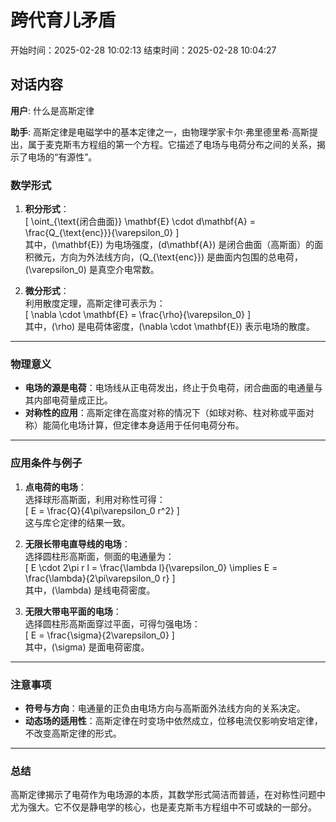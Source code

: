 # 跨代育儿矛盾
开始时间：2025-02-28 10:02:13
结束时间：2025-02-28 10:04:27

## 对话内容

**用户**: 什么是高斯定律

**助手**: 高斯定律是电磁学中的基本定律之一，由物理学家卡尔·弗里德里希·高斯提出，属于麦克斯韦方程组的第一个方程。它描述了电场与电荷分布之间的关系，揭示了电场的“有源性”。

### **数学形式**
1. **积分形式**：  
   \[
   \oint_{\text{闭合曲面}} \mathbf{E} \cdot d\mathbf{A} = \frac{Q_{\text{enc}}}{\varepsilon_0}
   \]  
   其中，\(\mathbf{E}\) 为电场强度，\(d\mathbf{A}\) 是闭合曲面（高斯面）的面积微元，方向为外法线方向，\(Q_{\text{enc}}\) 是曲面内包围的总电荷，\(\varepsilon_0\) 是真空介电常数。

2. **微分形式**：  
   利用散度定理，高斯定律可表示为：  
   \[
   \nabla \cdot \mathbf{E} = \frac{\rho}{\varepsilon_0}
   \]  
   其中，\(\rho\) 是电荷体密度，\(\nabla \cdot \mathbf{E}\) 表示电场的散度。

---

### **物理意义**
- **电场的源是电荷**：电场线从正电荷发出，终止于负电荷，闭合曲面的电通量与其内部电荷量成正比。
- **对称性的应用**：高斯定律在高度对称的情况下（如球对称、柱对称或平面对称）能简化电场计算，但定律本身适用于任何电荷分布。

---

### **应用条件与例子**
1. **点电荷的电场**：  
   选择球形高斯面，利用对称性可得：  
   \[
   E = \frac{Q}{4\pi\varepsilon_0 r^2}
   \]  
   这与库仑定律的结果一致。

2. **无限长带电直导线的电场**：  
   选择圆柱形高斯面，侧面的电通量为：  
   \[
   E \cdot 2\pi r l = \frac{\lambda l}{\varepsilon_0} \implies E = \frac{\lambda}{2\pi\varepsilon_0 r}
   \]  
   其中，\(\lambda\) 是线电荷密度。

3. **无限大带电平面的电场**：  
   选择圆柱形高斯面穿过平面，可得匀强电场：  
   \[
   E = \frac{\sigma}{2\varepsilon_0}
   \]  
   其中，\(\sigma\) 是面电荷密度。

---

### **注意事项**
- **符号与方向**：电通量的正负由电场方向与高斯面外法线方向的关系决定。
- **动态场的适用性**：高斯定律在时变场中依然成立，位移电流仅影响安培定律，不改变高斯定律的形式。

---

### **总结**
高斯定律揭示了电荷作为电场源的本质，其数学形式简洁而普适，在对称性问题中尤为强大。它不仅是静电学的核心，也是麦克斯韦方程组中不可或缺的一部分。
